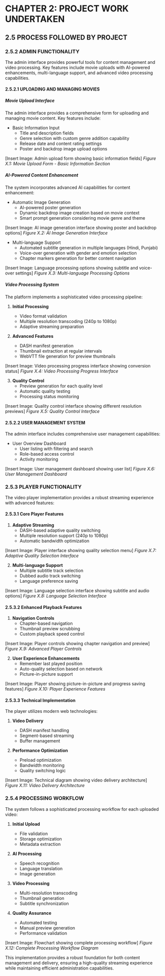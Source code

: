 # CHAPTER 2: PROJECT WORK UNDERTAKEN

## 2.5 PROCESS FOLLOWED BY PROJECT

### 2.5.2 ADMIN FUNCTIONALITY

The admin interface provides powerful tools for content management and video processing. Key features include movie uploads with AI-powered enhancements, multi-language support, and advanced video processing capabilities.

#### 2.5.2.1 UPLOADING AND MANAGING MOVIES

##### Movie Upload Interface

The admin interface provides a comprehensive form for uploading and managing movie content. Key features include:

- Basic Information Input
  - Title and description fields
  - Genre selection with custom genre addition capability
  - Release date and content rating settings
  - Poster and backdrop image upload options

[Insert Image: Admin upload form showing basic information fields]
_Figure X.1: Movie Upload Form - Basic Information Section_

##### AI-Powered Content Enhancement

The system incorporates advanced AI capabilities for content enhancement:

- Automatic Image Generation
  - AI-powered poster generation
  - Dynamic backdrop image creation based on movie context
  - Smart prompt generation considering movie genre and theme

[Insert Image: AI image generation interface showing poster and backdrop options]
_Figure X.2: AI Image Generation Interface_

- Multi-language Support
  - Automated subtitle generation in multiple languages (Hindi, Punjabi)
  - Voice-over generation with gender and emotion selection
  - Chapter markers generation for better content navigation

[Insert Image: Language processing options showing subtitle and voice-over settings]
_Figure X.3: Multi-language Processing Options_

##### Video Processing System

The platform implements a sophisticated video processing pipeline:

1. **Initial Processing**

   - Video format validation
   - Multiple resolution transcoding (240p to 1080p)
   - Adaptive streaming preparation

2. **Advanced Features**
   - DASH manifest generation
   - Thumbnail extraction at regular intervals
   - WebVTT file generation for preview thumbnails

[Insert Image: Video processing progress interface showing conversion status]
_Figure X.4: Video Processing Progress Interface_

3. **Quality Control**
   - Preview generation for each quality level
   - Automatic quality testing
   - Processing status monitoring

[Insert Image: Quality control interface showing different resolution previews]
_Figure X.5: Quality Control Interface_

#### 2.5.2.2 USER MANAGEMENT SYSTEM

The admin interface includes comprehensive user management capabilities:

- User Overview Dashboard
  - User listing with filtering and search
  - Role-based access control
  - Activity monitoring

[Insert Image: User management dashboard showing user list]
_Figure X.6: User Management Dashboard_

### 2.5.3 PLAYER FUNCTIONALITY

The video player implementation provides a robust streaming experience with advanced features:

#### 2.5.3.1 Core Player Features

1. **Adaptive Streaming**
   - DASH-based adaptive quality switching
   - Multiple resolution support (240p to 1080p)
   - Automatic bandwidth optimization

[Insert Image: Player interface showing quality selection menu]
_Figure X.7: Adaptive Quality Selection Interface_

2. **Multi-language Support**
   - Multiple subtitle track selection
   - Dubbed audio track switching
   - Language preference saving

[Insert Image: Language selection interface showing subtitle and audio options]
_Figure X.8: Language Selection Interface_

#### 2.5.3.2 Enhanced Playback Features

1. **Navigation Controls**
   - Chapter-based navigation
   - Thumbnail preview scrubbing
   - Custom playback speed control

[Insert Image: Player controls showing chapter navigation and preview]
_Figure X.9: Advanced Player Controls_

2. **User Experience Enhancements**
   - Remember last played position
   - Auto-quality selection based on network
   - Picture-in-picture support

[Insert Image: Player showing picture-in-picture and progress saving features]
_Figure X.10: Player Experience Features_

#### 2.5.3.3 Technical Implementation

The player utilizes modern web technologies:

1. **Video Delivery**

   - DASH manifest handling
   - Segment-based streaming
   - Buffer management

2. **Performance Optimization**
   - Preload optimization
   - Bandwidth monitoring
   - Quality switching logic

[Insert Image: Technical diagram showing video delivery architecture]
_Figure X.11: Video Delivery Architecture_

### 2.5.4 PROCESSING WORKFLOW

The system follows a sophisticated processing workflow for each uploaded video:

1. **Initial Upload**

   - File validation
   - Storage optimization
   - Metadata extraction

2. **AI Processing**

   - Speech recognition
   - Language translation
   - Image generation

3. **Video Processing**

   - Multi-resolution transcoding
   - Thumbnail generation
   - Subtitle synchronization

4. **Quality Assurance**
   - Automated testing
   - Manual preview generation
   - Performance validation

[Insert Image: Flowchart showing complete processing workflow]
_Figure X.12: Complete Processing Workflow Diagram_

This implementation provides a robust foundation for both content management and delivery, ensuring a high-quality streaming experience while maintaining efficient administration capabilities.
